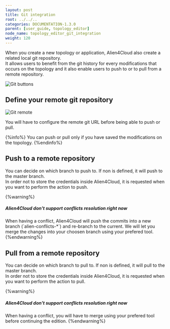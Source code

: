 ```yaml
---
layout: post
title: Git integration
root: ../../..
categories: DOCUMENTATION-1.3.0
parent: [user_guide, topology_editor]
node_name: topology_editor_git_integration
weight: 120
---
```


When you create a new topology or application, Alien4Cloud also create a related local git repository.  
It allows users to benefit from the git history for every modifications that occurs on the topology and it also enable users to push to or to pull from a remote repository.

![Git buttons](../../images/user_guide/user_guide_topology_template_git_buttons.png)<br>

## Define your remote git repository

![Git remote](../../images/user_guide/user_guide_topology_template_git_config.png)<br>

You will have to configure the remote git URL before being able to push or pull.

{%info%}
You can push or pull only if you have saved the modifications on the topology.
{%endinfo%}

## Push to a remote repository

You can decide on which branch to push to. If non is defined, it will push to the master branch.  
In order not to store the credentials inside Alien4Cloud, it is requested when you want to perform the action to push.

{%warning%}
<h5>Alien4Cloud don't support conflicts resolution right now</h5>
When having a conflict, Alien4Cloud will push the commits into a new branch (`alien-conflicts-*`) and re-branch to the current.
We will let you merge the changes into your choosen branch using your prefered tool.
{%endwarning%}

## Pull from a remote repository

You can decide on which branch to pull to. If non is defined, it will pull to the master branch.  
In order not to store the credentials inside Alien4Cloud, it is requested when you want to perform the action to pull.

{%warning%}
<h5>Alien4Cloud don't support conflicts resolution right now</h5>
When having a conflict, you will have to merge using your prefered tool before continuing the edition.
{%endwarning%}
